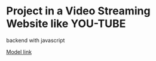 # Project in a Video Streaming Website like YOU-TUBE


backend with javascript

[Model link](https://app.eraser.io/workspace/YtPqZ1VogxGy1jzIDkzj?origin=share)

